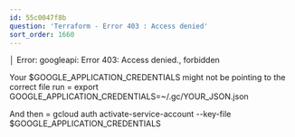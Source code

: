 ```yaml
---
id: 55c0047f8b
question: 'Terraform - Error 403 : Access denied'
sort_order: 1660
---
```


│ Error: googleapi: Error 403: Access denied., forbidden

Your $GOOGLE_APPLICATION_CREDENTIALS might not be pointing to the correct file run = export GOOGLE_APPLICATION_CREDENTIALS=~/.gc/YOUR_JSON.json

And then = gcloud auth activate-service-account --key-file $GOOGLE_APPLICATION_CREDENTIALS

